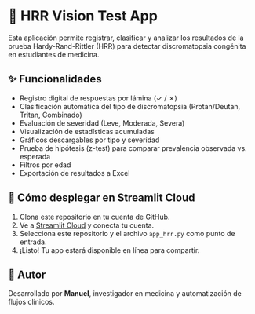 # 🧠 HRR Vision Test App

Esta aplicación permite registrar, clasificar y analizar los resultados de la prueba Hardy-Rand-Rittler (HRR) para detectar discromatopsia congénita en estudiantes de medicina.

## ✨ Funcionalidades

- Registro digital de respuestas por lámina (✓ / ✗)
- Clasificación automática del tipo de discromatopsia (Protan/Deutan, Tritan, Combinado)
- Evaluación de severidad (Leve, Moderada, Severa)
- Visualización de estadísticas acumuladas
- Gráficos descargables por tipo y severidad
- Prueba de hipótesis (z-test) para comparar prevalencia observada vs. esperada
- Filtros por edad
- Exportación de resultados a Excel

## 🚀 Cómo desplegar en Streamlit Cloud

1. Clona este repositorio en tu cuenta de GitHub.
2. Ve a [Streamlit Cloud](https://streamlit.io/cloud) y conecta tu cuenta.
3. Selecciona este repositorio y el archivo `app_hrr.py` como punto de entrada.
4. ¡Listo! Tu app estará disponible en línea para compartir.

## 🧪 Autor

Desarrollado por **Manuel**, investigador en medicina y automatización de flujos clínicos.
